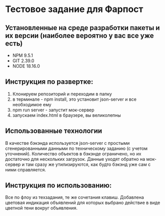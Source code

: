 # Тестовое задание для Фарпост

## Установленные на среде разработки пакеты и их версии (наиболее вероятно у вас все уже есть)
* NPM 9.5.1
* GIT 2.39.0
* NODE 18.16.0

## Инструкция по развертке:
1.  Клонируем репозиторий и переходим в папку
2.  в терминале - npm install, это установит json-server и все необходимое ему
3.  npm run server - запустит мок-сервер
4.  запускаем index.html в браузере, вы великолепны


## Использованные технологии
В качестве бэкэнда используется json-server с простыми сгенерированными данными по техническому заданию (с учетом уточнений). Количество объектов в бэкэнде ограничено, но их достаточно для нескольких загрузок. Данные уходят обратно на мок-сервер и там сразу же утилизируются, как будто бэкэнд уже сам с ними справляется.

## Инструкция по использованию:
Все по флоу из техзадания, те же сочетания клавиш. Добавлена цветовая индикация объявлений для которых выбрано действие в виде цветной тени вокруг объявления.
